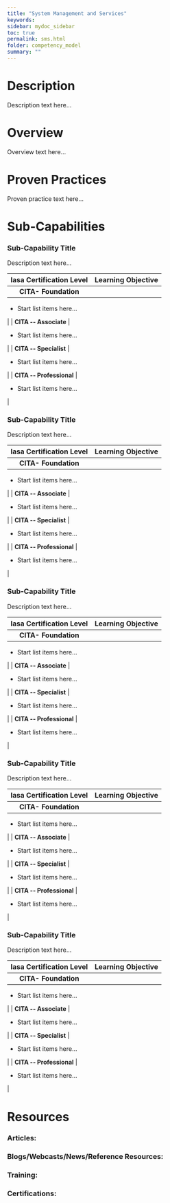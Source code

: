 ```yaml
---
title: "System Management and Services"
keywords: 
sidebar: mydoc_sidebar
toc: true
permalink: sms.html
folder: competency_model
summary: ""
---
```


Description
===========

Description text here...

Overview
========

Overview text here...

Proven Practices
================

Proven practice text here...

Sub-Capabilities
================

### **Sub-Capability Title**

Description text here...

| **Iasa Certification Level** | **Learning Objective** |
| :-: | :-: |
| **CITA- Foundation** |

-   Start list items here...

 |
| **CITA -- Associate** |

-   Start list items here...

 |
| **CITA -- Specialist** |

-   Start list items here...

 |
| **CITA -- Professional** |

-   Start list items here...

 |

### **Sub-Capability Title**

Description text here...

| **Iasa Certification Level** | **Learning Objective** |
| :-: | :-: |
| **CITA- Foundation** |

-   Start list items here...

 |
| **CITA -- Associate** |

-   Start list items here...

 |
| **CITA -- Specialist** |

-   Start list items here...

 |
| **CITA -- Professional** |

-   Start list items here...

 |

### **Sub-Capability Title**

Description text here...

| **Iasa Certification Level** | **Learning Objective** |
| :-: | :-: |
| **CITA- Foundation** |

-   Start list items here...

 |
| **CITA -- Associate** |

-   Start list items here...

 |
| **CITA -- Specialist** |

-   Start list items here...

 |
| **CITA -- Professional** |

-   Start list items here...

 |

### **Sub-Capability Title**

Description text here...

| **Iasa Certification Level** | **Learning Objective** |
| :-: | :-: |
| **CITA- Foundation** |

-   Start list items here...

 |
| **CITA -- Associate** |

-   Start list items here...

 |
| **CITA -- Specialist** |

-   Start list items here...

 |
| **CITA -- Professional** |

-   Start list items here...

 |

### **Sub-Capability Title**

Description text here...

| **Iasa Certification Level** | **Learning Objective** |
| :-: | :-: |
| **CITA- Foundation** |

-   Start list items here...

 |
| **CITA -- Associate** |

-   Start list items here...

 |
| **CITA -- Specialist** |

-   Start list items here...

 |
| **CITA -- Professional** |

-   Start list items here...

 |

Resources
=========

### **Articles:**

### **Blogs/Webcasts/News/Reference Resources:**

### **Training:**

### **Certifications:**
